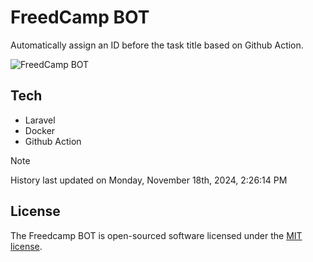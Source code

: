 # FreedCamp BOT

Automatically assign an ID before the task title based on Github Action.

![FreedCamp BOT](https://repository-images.githubusercontent.com/737932867/7d34798b-2680-471c-b089-a78a718d3d6a)

## Tech

- Laravel
- Docker
- Github Action

> [!NOTE]  
> History last updated on Monday, November 18th, 2024, 2:26:14 PM

## License

The Freedcamp BOT is open-sourced software licensed under the [MIT license](https://opensource.org/licenses/MIT).
